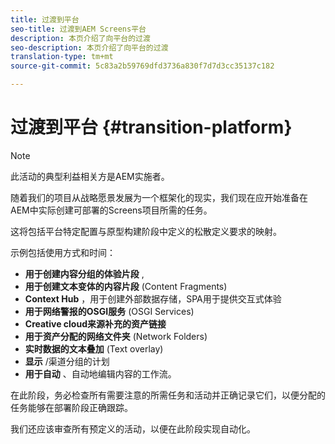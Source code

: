 ```yaml
---
title: 过渡到平台
seo-title: 过渡到AEM Screens平台
description: 本页介绍了向平台的过渡
seo-description: 本页介绍了向平台的过渡
translation-type: tm+mt
source-git-commit: 5c83a2b59769dfd3736a830f7d7d3cc35137c182

---
```



# 过渡到平台 {#transition-platform}

>[!NOTE]
>
>此活动的典型利益相关方是AEM实施者。

随着我们的项目从战略愿景发展为一个框架化的现实，我们现在应开始准备在AEM中实际创建可部署的Screens项目所需的任务。

这将包括平台特定配置与原型构建阶段中定义的松散定义要求的映射。

示例包括使用方式和时间：

* **用于创建内容分组的体验片段** ,
* **用于创建文本变体的内容片段** (Content Fragments)
* **Context Hub** ，用于创建外部数据存储，SPA用于提供交互式体验
* **用于网络警报的OSGI服务** (OSGI Services)
* **Creative cloud来源补充的资产链接**
* **用于资产分配的网络文件夹** (Network Folders)
* **实时数据的文本叠加** (Text overlay)
* **显示** /渠道分组的计划
* **用于自动** 、自动地编辑内容的工作流。

在此阶段，务必检查所有需要注意的所需任务和活动并正确记录它们，以便分配的任务能够在部署阶段正确跟踪。

我们还应该审查所有预定义的活动，以便在此阶段实现自动化。
